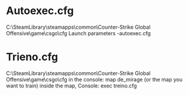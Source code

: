 # Autoexec.cfg
C:\SteamLibrary\steamapps\common\Counter-Strike Global Offensive\game\csgo\cfg
Launch parameters -autoexec.cfg


# Trieno.cfg
C:\SteamLibrary\steamapps\common\Counter-Strike Global Offensive\game\csgo\cfg
in the console: map de_mirage (or the map you want to train)
inside the map, Console: exec treino.cfg
